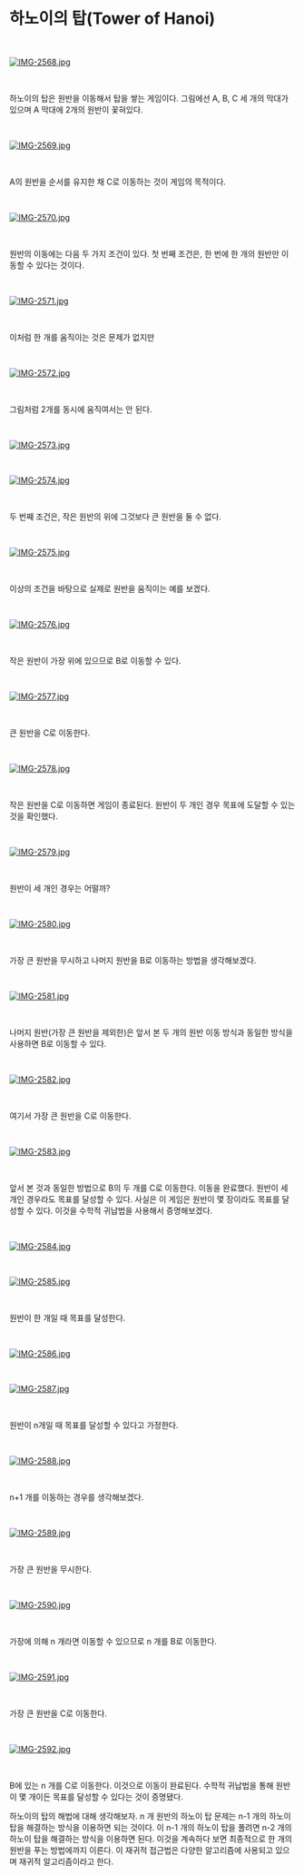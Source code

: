 # 하노이의 탑(Tower of Hanoi)

</br>

[![IMG-2568.jpg](https://i.postimg.cc/ydBVbh7C/IMG-2568.jpg)](https://postimg.cc/f32n3938)

</br>

하노이의 탑은 원반을 이동해서 탑을 쌓는 게임이다. 그림에선 A, B, C 세 개의 막대가 있으며 A 막대에 2개의 원반이 꽃혀있다.

</br>

[![IMG-2569.jpg](https://i.postimg.cc/PrNd95nJ/IMG-2569.jpg)](https://postimg.cc/6yJsGw3x)

</br>

A의 원반을 순서를 유지한 채 C로 이동하는 것이 게임의 목적이다.

</br>

[![IMG-2570.jpg](https://i.postimg.cc/43RZYv7H/IMG-2570.jpg)](https://postimg.cc/DS6RDXc7)

</br>

원반의 이동에는 다음 두 가지 조건이 있다. 첫 번째 조건은, 한 번에 한 개의 원반만 이동할 수 있다는 것이다.

</br>

[![IMG-2571.jpg](https://i.postimg.cc/B6q0gqCq/IMG-2571.jpg)](https://postimg.cc/f3gpWQFF)

</br>

이처럼 한 개를 움직이는 것은 문제가 없지만

</br>

[![IMG-2572.jpg](https://i.postimg.cc/657NzbCG/IMG-2572.jpg)](https://postimg.cc/1fZT3HC9)

</br>

그림처럼 2개를 동시에 움직여서는 안 된다.

</br>

[![IMG-2573.jpg](https://i.postimg.cc/dVrcc7Hs/IMG-2573.jpg)](https://postimg.cc/21kK45NM)

</br>

[![IMG-2574.jpg](https://i.postimg.cc/Fz7wW1kQ/IMG-2574.jpg)](https://postimg.cc/0K1trkCt)

</br>

두 번째 조건은, 작은 원반의 위에 그것보다 큰 원반을 둘 수 없다.

</br>

[![IMG-2575.jpg](https://i.postimg.cc/gkLf3XPV/IMG-2575.jpg)](https://postimg.cc/hfgyBGvv)

</br>

이상의 조건을 바탕으로 실제로 원반을 움직이는 예를 보겠다.

</br>

[![IMG-2576.jpg](https://i.postimg.cc/PJpFbc0X/IMG-2576.jpg)](https://postimg.cc/hQnrcCS6)

</br>

작은 원반이 가장 위에 있으므로 B로 이동할 수 있다.

</br>

[![IMG-2577.jpg](https://i.postimg.cc/PfY7xGby/IMG-2577.jpg)](https://postimg.cc/QVNm4yyK)

</br>

큰 원반을 C로 이동한다.

</br>

[![IMG-2578.jpg](https://i.postimg.cc/vB3c72fN/IMG-2578.jpg)](https://postimg.cc/r0RVMJh1)

</br>

작은 원반을 C로 이동하면 게임이 종료된다. 원반이 두 개인 경우 목표에 도달할 수 있는 것을 확인했다.

</br>

[![IMG-2579.jpg](https://i.postimg.cc/6Qx0FqgN/IMG-2579.jpg)](https://postimg.cc/VJ4nCfz7)

</br>

원반이 세 개인 경우는 어떨까?

</br>

[![IMG-2580.jpg](https://i.postimg.cc/mrhHXs2G/IMG-2580.jpg)](https://postimg.cc/zLZvv4gd)

</br>

가장 큰 원반을 무시하고 나머지 원반을 B로 이동하는 방법을 생각해보겠다.

</br>

[![IMG-2581.jpg](https://i.postimg.cc/QdQ48cpM/IMG-2581.jpg)](https://postimg.cc/hXGbMzZF)

</br>

나머지 원반(가장 큰 원반을 제외한)은 앞서 본 두 개의 원반 이동 방식과 동일한 방식을 사용하면 B로 이동할 수 있다.

</br>

[![IMG-2582.jpg](https://i.postimg.cc/6pfkHkbz/IMG-2582.jpg)](https://postimg.cc/w134MGps)

</br>

여기서 가장 큰 원반을 C로 이동한다.

</br>

[![IMG-2583.jpg](https://i.postimg.cc/W3BYp8fh/IMG-2583.jpg)](https://postimg.cc/PpMQ2WHj)

</br>

앞서 본 것과 동일한 방법으로 B의 두 개를 C로 이동한다. 이동을 완료했다. 원반이 세 개인 경우라도 목표를 달성할 수 있다. 사실은 이 게임은 원반이 몇 장이라도 목표를 달성할 수 있다. 이것을 수학적 귀납법을 사용해서 증명해보겠다.

</br>

[![IMG-2584.jpg](https://i.postimg.cc/66VfGB8H/IMG-2584.jpg)](https://postimg.cc/9zM765tT)

</br>

[![IMG-2585.jpg](https://i.postimg.cc/50BLvm2H/IMG-2585.jpg)](https://postimg.cc/ygNDCc9B)

</br>

원반이 한 개일 때 목표를 달성한다.

</br>

[![IMG-2586.jpg](https://i.postimg.cc/yYQ9FxsT/IMG-2586.jpg)](https://postimg.cc/xcmcQ0kk)

</br>

[![IMG-2587.jpg](https://i.postimg.cc/cC1g3yzj/IMG-2587.jpg)](https://postimg.cc/vgjZRjbL)

</br>

원반이 n개일 때 목표를 달성할 수 있다고 가정한다.

</br>

[![IMG-2588.jpg](https://i.postimg.cc/Vs4b8vrc/IMG-2588.jpg)](https://postimg.cc/fktb7wfH)

</br>

n+1 개를 이동하는 경우를 생각해보겠다.

</br>

[![IMG-2589.jpg](https://i.postimg.cc/fWHkPPpz/IMG-2589.jpg)](https://postimg.cc/6Tv92MBg)

</br>

가장 큰 원반을 무시한다.

</br>

[![IMG-2590.jpg](https://i.postimg.cc/02Fjkw9h/IMG-2590.jpg)](https://postimg.cc/9rPC1zRB)

</br>

가장에 의해 n 개라면 이동할 수 있으므로 n 개를 B로 이동한다.

</br>

[![IMG-2591.jpg](https://i.postimg.cc/KjKbw03j/IMG-2591.jpg)](https://postimg.cc/wRdnscVY)

</br>

가장 큰 원반을 C로 이동한다.

</br>

[![IMG-2592.jpg](https://i.postimg.cc/9XqFxfdp/IMG-2592.jpg)](https://postimg.cc/Bt40b4wL)

</br>

B에 있는 n 개를 C로 이동한다. 이것으로 이동이 완료된다. 수학적 귀납법을 통해 원반이 몇 개이든 목표를 달성할 수 있다는 것이 증명됐다.

하노이의 탑의 해법에 대해 생각해보자. n 개 원반의 하노이 탑 문제는 n-1 개의 하노이 탑을 해결하는 방식을 이용하면 되는 것이다. 이 n-1 개의 하노이 탑을 풀려면 n-2 개의 하노이 탑을 해결하는 방식을 이용하면 된다. 이것을 계속하다 보면 최종적으로 한 개의 원반을 푸는 방법에까지 이른다. 이 재귀적 접근법은 다양한 알고리즘에 사용되고 있으며 재귀적 알고리즘이라고 한다.